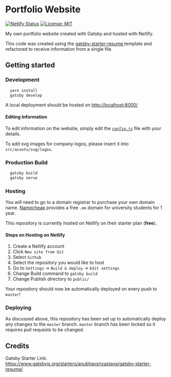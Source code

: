 # Portfolio Website

[![Netlify Status](https://api.netlify.com/api/v1/badges/f5741431-5c65-4e57-99a1-3be1024d3185/deploy-status)](https://app.netlify.com/sites/suspicious-northcutt-65b2d6/deploys)
[![License: MIT](https://img.shields.io/badge/License-MIT-yellow.svg)](https://opensource.org/licenses/MIT)

My own portfolio website created with Gatsby and hosted with Netlify.

This code was created using the [gatsby-starter-resume
](https://github.com/anubhavsrivastava/gatsby-starter-resume) template and refactored to receive information from a single file.

## Getting started

### Development

```bash
  yarn install
  gatsby develop
```

A local deployment should be hosted on <http://localhost:8000/>

#### Editing Information

To edit information on the website, simply edit the [`config.js`](config.js) file with your details.

To add svg images for company logos, please insert it into `src/assets/svg/logos`.

### Production Build

```bash
  gatsby build
  gatsby serve
```

### Hosting

You will need to go to a domain registrar to purchase your own domain name. [Namecheap](https://nc.me/) provides a free `.me` domain for university students for 1 year.

This repository is currently hosted on Netlify on their starter plan (**free**).

#### Steps on Hosting on Netlify

1. Create a Netlify account
2. Click `New site from Git`
3. Select `Github`
4. Select the repository you would like to host
5. Go to `Settings` -> `Build & deploy` -> `Edit settings`
6. Change Build command to `gatsby build`
7. Change Publish directory to `public/`

Your repository should now be automatically deployed on every push to `master`!

### Deploying

As discussed above, this repository has been set up to automatically deploy any changes to the `master` branch. `master` branch has been locked so it requires pull requests to be changed.

## Credits

Gatsby Starter Link: <https://www.gatsbyjs.org/starters/anubhavsrivastava/gatsby-starter-resume/>
